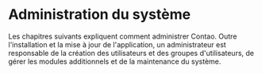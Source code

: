 # Administration du système

Les chapitres suivants expliquent comment administrer Contao. Outre 
l'installation et la mise à jour de l'application, un administrateur est 
responsable de la création des utilisateurs et des groupes d'utilisateurs, 
de gérer les modules additionnels et de la maintenance du système.
